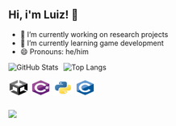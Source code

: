 ## Hi, i'm Luiz! 👋
- 🔭 I’m currently working on research projects
- 🌱 I’m currently learning game development
- 😄 Pronouns: he/him

<div style="display: flex; flex-direction: row; gap: 10px; align-items: center;">
  <picture>
    <source
      srcset="https://github-readme-stats.vercel.app/api?username=fprLuizZ&show_icons=true&theme=tokyonight&hide_border=true"
      media="(prefers-color-scheme: dark)"
    />
    <source
      srcset="https://github-readme-stats.vercel.app/api?username=fprLuizZ&show_icons=true&hide_border=true"
      media="(prefers-color-scheme: light), (prefers-color-scheme: no-preference)"
    />
    <img src="https://github-readme-stats.vercel.app/api?username=fprLuizZ&show_icons=true&hide_border=true" alt="GitHub Stats" style="display: inline-block;" />
  </picture>
  
  <a href="https://github.com/fprluizZ/github-readme-stats">
    <img src="https://github-readme-stats.vercel.app/api/top-langs/?username=fprLuizZ&size_weight=0.5&count_weight=0.5&hide_border=true&layout=donut&theme=tokyonight" alt="Top Langs" style="display: inline-block;" />
  </a>
</div>


<div style="display: inline_block"><br>
  <img align="center" alt="Rafa-Csharp" height="30" width="40" src="https://raw.githubusercontent.com/devicons/devicon/master/icons/unity/unity-original.svg">
  <img align="center" alt="Rafa-Csharp" height="30" width="40" src="https://raw.githubusercontent.com/devicons/devicon/master/icons/csharp/csharp-original.svg">
  <img align="center" alt="Rafa-Python" height="30" width="40" src="https://raw.githubusercontent.com/devicons/devicon/master/icons/python/python-original.svg">
  <img align="center" alt="Rafa-Csharp" height="30" width="40" src="https://raw.githubusercontent.com/devicons/devicon/master/icons/c/c-original.svg">
</div>

  ##
 
<div> 
  <a href = "mailto:luizprodrigues@gmail.com"><img src="https://img.shields.io/badge/-Gmail-%23333?style=for-the-badge&logo=gmail&logoColor=white" target="_blank"></a>
</div>

